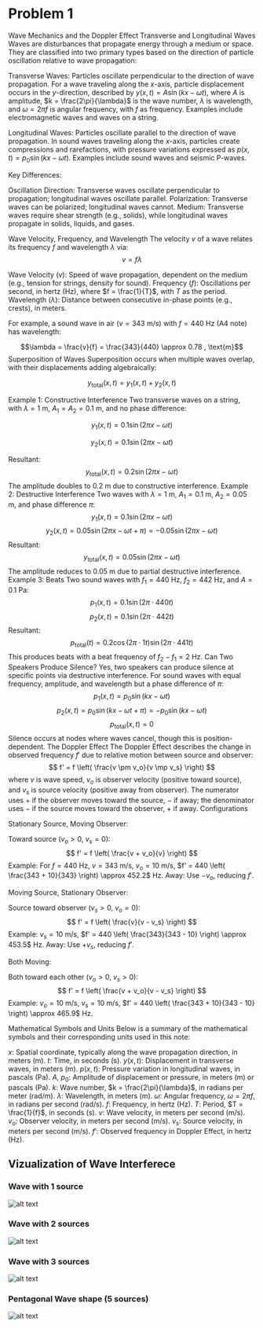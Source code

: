 # Problem 1

Wave Mechanics and the Doppler Effect
Transverse and Longitudinal Waves
Waves are disturbances that propagate energy through a medium or space. They are classified into two primary types based on the direction of particle oscillation relative to wave propagation:

Transverse Waves: Particles oscillate perpendicular to the direction of wave propagation. For a wave traveling along the $x$-axis, particle displacement occurs in the $y$-direction, described by $y(x,t) = A \sin(kx - \omega t)$, where $A$ is amplitude, $k = \frac{2\pi}{\lambda}$ is the wave number, $\lambda$ is wavelength, and $\omega = 2\pi f$ is angular frequency, with $f$ as frequency. Examples include electromagnetic waves and waves on a string.

Longitudinal Waves: Particles oscillate parallel to the direction of wave propagation. In sound waves traveling along the $x$-axis, particles create compressions and rarefactions, with pressure variations expressed as $p(x,t) = p_0 \sin(kx - \omega t)$. Examples include sound waves and seismic P-waves.


Key Differences:

Oscillation Direction: Transverse waves oscillate perpendicular to propagation; longitudinal waves oscillate parallel.
Polarization: Transverse waves can be polarized; longitudinal waves cannot.
Medium: Transverse waves require shear strength (e.g., solids), while longitudinal waves propagate in solids, liquids, and gases.

Wave Velocity, Frequency, and Wavelength
The velocity $v$ of a wave relates its frequency $f$ and wavelength $\lambda$ via:
$$v = f \lambda$$

Wave Velocity ($v$): Speed of wave propagation, dependent on the medium (e.g., tension for strings, density for sound).
Frequency ($f$): Oscillations per second, in hertz (Hz), where $f = \frac{1}{T}$, with $T$ as the period.
Wavelength ($\lambda$): Distance between consecutive in-phase points (e.g., crests), in meters.

For example, a sound wave in air ($v = 343$ m/s) with $f = 440$ Hz (A4 note) has wavelength:

$$\lambda = \frac{v}{f} = \frac{343}{440} \approx 0.78 , \text{m}$$
Superposition of Waves
Superposition occurs when multiple waves overlap, with their displacements adding algebraically:

$$ y_{\text{total}}(x,t) = y_1(x,t) + y_2(x,t) $$

Example 1: Constructive Interference
Two transverse waves on a string, with $\lambda = 1$ m, $A_1 = A_2 = 0.1$ m, and no phase difference:

$$y_1(x,t) = 0.1 \sin(2\pi x - \omega t)$$ 

$$y_2(x,t) = 0.1 \sin(2\pi x - \omega t)$$

Resultant:
$$ y_{\text{total}}(x,t) = 0.2 \sin(2\pi x - \omega t) $$
The amplitude doubles to 0.2 m due to constructive interference.
Example 2: Destructive Interference
Two waves with $\lambda = 1$ m, $A_1 = 0.1$ m, $A_2 = 0.05$ m, and phase difference $\pi$:
$$ y_1(x,t) = 0.1 \sin(2\pi x - \omega t) $$$$ y_2(x,t) = 0.05 \sin(2\pi x - \omega t + \pi) = -0.05 \sin(2\pi x - \omega t) $$
Resultant:
$$ y_{\text{total}}(x,t) = 0.05 \sin(2\pi x - \omega t) $$
The amplitude reduces to 0.05 m due to partial destructive interference.
Example 3: Beats
Two sound waves with $f_1 = 440$ Hz, $f_2 = 442$ Hz, and $A = 0.1$ Pa:
$$ p_1(x,t) = 0.1 \sin(2\pi \cdot 440 t) $$$$ p_2(x,t) = 0.1 \sin(2\pi \cdot 442 t) $$
Resultant:
$$ p_{\text{total}}(t) = 0.2 \cos(2\pi \cdot 1 t) \sin(2\pi \cdot 441 t) $$
This produces beats with a beat frequency of $f_2 - f_1 = 2$ Hz.
Can Two Speakers Produce Silence?
Yes, two speakers can produce silence at specific points via destructive interference. For sound waves with equal frequency, amplitude, and wavelength but a phase difference of $\pi$:
$$ p_1(x,t) = p_0 \sin(kx - \omega t) $$$$ p_2(x,t) = p_0 \sin(kx - \omega t + \pi) = -p_0 \sin(kx - \omega t) $$
$$ p_{\text{total}}(x,t) = 0 $$
Silence occurs at nodes where waves cancel, though this is position-dependent.
The Doppler Effect
The Doppler Effect describes the change in observed frequency $f'$ due to relative motion between source and observer:
$$ f' = f \left( \frac{v \pm v_o}{v \mp v_s} \right) $$
where $v$ is wave speed, $v_o$ is observer velocity (positive toward source), and $v_s$ is source velocity (positive away from observer). The numerator uses $+$ if the observer moves toward the source, $-$ if away; the denominator uses $-$ if the source moves toward the observer, $+$ if away.
Configurations

Stationary Source, Moving Observer:

Toward source ($v_o > 0$, $v_s = 0$):$$ f' = f \left( \frac{v + v_o}{v} \right) $$Example: For $f = 440$ Hz, $v = 343$ m/s, $v_o = 10$ m/s, $f' = 440 \left( \frac{343 + 10}{343} \right) \approx 452.2$ Hz.
Away: Use $-v_o$, reducing $f'$.


Moving Source, Stationary Observer:

Source toward observer ($v_s > 0$, $v_o = 0$):$$ f' = f \left( \frac{v}{v - v_s} \right) $$Example: $v_s = 10$ m/s, $f' = 440 \left( \frac{343}{343 - 10} \right) \approx 453.5$ Hz.
Away: Use $+v_s$, reducing $f'$.


Both Moving:

Both toward each other ($v_o > 0$, $v_s > 0$):$$ f' = f \left( \frac{v + v_o}{v - v_s} \right) $$Example: $v_o = 10$ m/s, $v_s = 10$ m/s, $f' = 440 \left( \frac{343 + 10}{343 - 10} \right) \approx 465.9$ Hz.



Mathematical Symbols and Units
Below is a summary of the mathematical symbols and their corresponding units used in this note:

$x$: Spatial coordinate, typically along the wave propagation direction, in meters (m).
$t$: Time, in seconds (s).
$y(x,t)$: Displacement in transverse waves, in meters (m).
$p(x,t)$: Pressure variation in longitudinal waves, in pascals (Pa).
$A$, $p_0$: Amplitude of displacement or pressure, in meters (m) or pascals (Pa).
$k$: Wave number, $k = \frac{2\pi}{\lambda}$, in radians per meter (rad/m).
$\lambda$: Wavelength, in meters (m).
$\omega$: Angular frequency, $\omega = 2\pi f$, in radians per second (rad/s).
$f$: Frequency, in hertz (Hz).
$T$: Period, $T = \frac{1}{f}$, in seconds (s).
$v$: Wave velocity, in meters per second (m/s).
$v_o$: Observer velocity, in meters per second (m/s).
$v_s$: Source velocity, in meters per second (m/s).
$f'$: Observed frequency in Doppler Effect, in hertz (Hz).

## Vizualization of Wave Interferece 

### Wave with 1 source

![alt text](Fizyk.gif)

### Wave with 2 sources

![alt text](Fizyk2.gif)

### Wave with 3 sources

![alt text](Fizyk3.gif)

### Pentagonal Wave shape (5 sources)

![alt text](Fizyk4.gif)